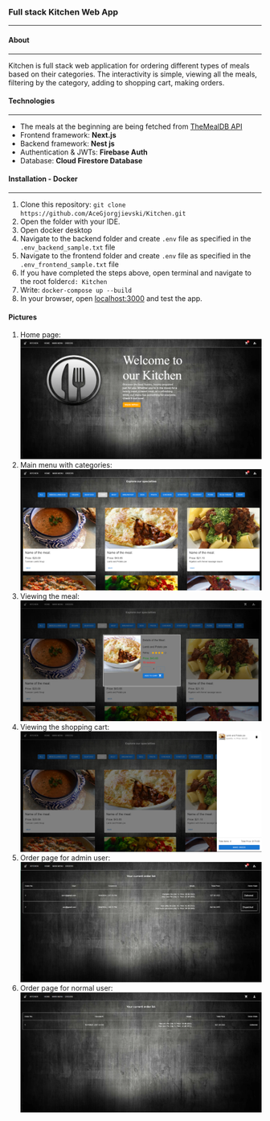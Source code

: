 ### Full stack Kitchen Web App
<hr>

#### About
<hr>
Kitchen is full stack web application for ordering different types
of meals based on their categories. The interactivity is simple,
viewing all the meals, filtering by the category, adding to shopping cart,
making orders.

#### Technologies
<hr>

- The meals at the beginning are being fetched from [TheMealDB API](https://www.themealdb.com/api.php)
- Frontend framework: **Next.js**
- Backend framework: **Nest js**
- Authentication & JWTs: **Firebase Auth**
- Database: **Cloud Firestore Database**


#### Installation - Docker
<hr>

1. Clone this repository: ``git clone https://github.com/AceGjorgjievski/Kitchen.git``
2. Open the folder with your IDE.
3. Open docker desktop
4. Navigate to the backend folder and create ``.env`` file as specified in the 
  ``.env_backend_sample.txt`` file
5. Navigate to the frontend folder and create ``.env`` file as specified in the
   ``.env_frontend_sample.txt`` file
6. If you have completed the steps above, open terminal and navigate to the root folder``cd: Kitchen``
7. Write: ``docker-compose up --build``
8. In your browser, open [localhost:3000](http://localhost:3000) and test the app.

#### Pictures

1. Home page:
   ![](./frontend/public/images/img_1_home_page.png)
2. Main menu with categories:
   ![](./frontend/public/images/img_2_main_menu_filter.png)
3. Viewing the meal:
   ![](./frontend/public/images/img_3_meal_details.png)
4. Viewing the shopping cart:
   ![](./frontend/public/images/img_4_shopping_cart.png)
5. Order page for admin user:
   ![](./frontend/public/images/img_5_order_admin.png)
6. Order page for normal user:
   ![](./frontend/public/images/img_6_order_user.png)

